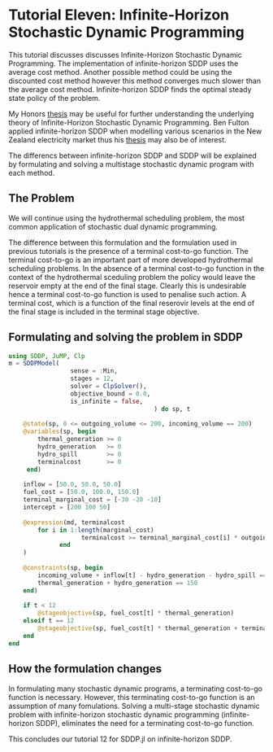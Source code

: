 # Tutorial Eleven: Infinite-Horizon Stochastic Dynamic Programming

This tutorial discusses discusses Infinite-Horizon Stochastic Dynamic Programming. The implementation of infinite-horizon SDDP uses the average cost method. Another possible method could be using the discounted cost method however this method converges much slower than the average cost method. Infinite-horizon SDDP finds the optimal steady state policy of the problem.

My Honors [thesis](https://github.com/shasafoster/SDDP.jl/blob/master/docs/src/assets/foster_thesis.pdf) may be useful for further understanding the underlying theory of Infinite-Horizon Stochastic Dynamic Programming. Ben Fulton applied infinite-horizon SDDP when modelling various scenarios in the New Zealand electricity market thus his [thesis](https://github.com/shasafoster/SDDP.jl/blob/master/docs/src/assets/fulton_thesis.pdf) may also be of interest. 

The differencs between infinite-horizon SDDP and SDDP will be explained by formulating and solving a multistage stochastic dynamic program with each method. 

## The Problem

We will continue using the hydrothermal scheduling problem, the most common application of stochastic dual dynamic programming. 

The difference between this formulation and the formulation used in previous tutorials is the presence of a terminal cost-to-go function. The terminal cost-to-go is an important part of more developed hydrothermal scheduling problems. In the absence of a terminal cost-to-go function in the context of the hydrothermal sceduling problem the policy would leave the reservoir empty at the end of the final stage. Clearly this is undesirable hence a terminal cost-to-go function is used to penalise such action. A terminal cost, which is a  function of the final reserovir levels at the end of the final stage is included in the terminal stage objective. 


## Formulating and solving the problem in SDDP

```julia
using SDDP, JuMP, Clp
m = SDDPModel(
                 sense = :Min,
                 stages = 12,
                 solver = ClpSolver(),
                 objective_bound = 0.0,
                 is_infinite = false,
                                        ) do sp, t
                                        
    @state(sp, 0 <= outgoing_volume <= 200, incoming_volume == 200)
    @variables(sp, begin
        thermal_generation >= 0
        hydro_generation   >= 0
        hydro_spill        >= 0
        terminalcost       >= 0
     end)
     
    inflow = [50.0, 50.0, 50.0]
    fuel_cost = [50.0, 100.0, 150.0]
    terminal_marginal_cost = [-30 -20 -10]
    intercept = [200 100 50]
    
    @expression(md, terminalcost
        for i in 1:length(marginal_cost)
				    terminalcost >= terminal_marginal_cost[i] * outgoing_volume + intercept[i])
			  end
    )
    
    @constraints(sp, begin
        incoming_volume + inflow[t] - hydro_generation - hydro_spill == outgoing_volume
        thermal_generation + hydro_generation == 150
    end)
    
    if t < 12
        @stageobjective(sp, fuel_cost[t] * thermal_generation)
    elseif t == 12
        @stageobjective(sp, fuel_cost[t] * thermal_generation + terminalcost)
    end
end
```

## How the formulation changes
In formulating many stochastic dynamic programs, a terminating cost-to-go function is necessary. However, this terminating cost-to-go function is an assumption of many fomulations. Solving a multi-stage stochastic dynamic problem with infinite-horizon stochastic dynamic programming (infinite-horizon SDDP), eliminates the need for a terminating cost-to-go function. 


This concludes our tutorial 12 for SDDP.jl on infinite-horizon SDDP. 
